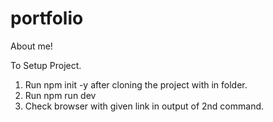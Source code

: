 # portfolio
About me!

To Setup Project.
1. Run npm init -y after cloning the project with in folder.
2. Run npm run dev
3. Check browser with given link in output of 2nd command.
